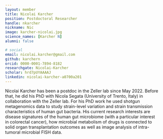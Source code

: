 ```yaml
---
layout: member
title: Nicolai Karcher
position: Postdoctoral Researcher
handle: nkarcher
nickname: Nic
image: karcher-nicolai.jpg
science_names: [Karcher N]
alumni: false

# social
email: nicolai.karcher@gmail.com
github: karchern
orcid: 0000-0001-7894-8182
researchgate: Nicolai-Karcher
scholar: hrd7pUYAAAAJ
linkedin: nicolai-karcher-a0700a201
---
```


Nicolai Karcher has been a postdoc in the Zeller lab since May 2022. Before that, he did his PhD with Nicola Segata (University of Trento, Italy) in collaboration with the Zeller lab. For his PhD work he used shotgun metagenomics data to study strain-level variation and strain transmission characteristics of human gut bacteria.
His current research interests are disease signatures of the human gut microbiome (with a particular interest in colorectal cancer), how microbial metabolism of drugs is connected to solid organ transplantation outcomes as well as image analysis of intra-tumoral microbial FISH data.
